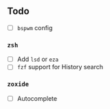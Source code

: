 ## Todo

- [ ] `bspwm` config

### `zsh`
- [ ] Add `lsd` or `eza`
- [ ] `fzf` support for History search

### `zoxide`
- [ ] Autocomplete